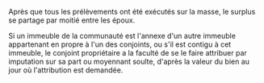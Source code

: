Après que tous les prélèvements ont été exécutés sur la masse, le surplus se partage par moitié entre les époux.

Si un immeuble de la communauté est l'annexe d'un autre immeuble appartenant en propre à l'un des conjoints, ou s'il est contigu à cet immeuble, le conjoint propriétaire a la faculté de se le faire attribuer par imputation sur sa part ou moyennant soulte, d'après la valeur du bien au jour où l'attribution est demandée.
